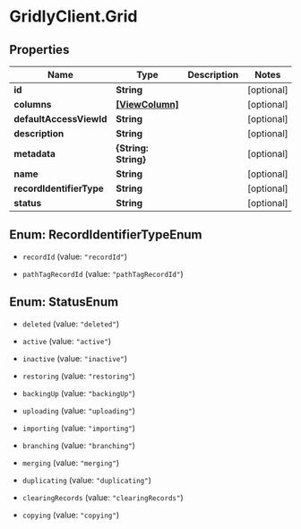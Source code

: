 # GridlyClient.Grid

## Properties

Name | Type | Description | Notes
------------ | ------------- | ------------- | -------------
**id** | **String** |  | [optional] 
**columns** | [**[ViewColumn]**](ViewColumn.md) |  | [optional] 
**defaultAccessViewId** | **String** |  | [optional] 
**description** | **String** |  | [optional] 
**metadata** | **{String: String}** |  | [optional] 
**name** | **String** |  | [optional] 
**recordIdentifierType** | **String** |  | [optional] 
**status** | **String** |  | [optional] 



## Enum: RecordIdentifierTypeEnum


* `recordId` (value: `"recordId"`)

* `pathTagRecordId` (value: `"pathTagRecordId"`)





## Enum: StatusEnum


* `deleted` (value: `"deleted"`)

* `active` (value: `"active"`)

* `inactive` (value: `"inactive"`)

* `restoring` (value: `"restoring"`)

* `backingUp` (value: `"backingUp"`)

* `uploading` (value: `"uploading"`)

* `importing` (value: `"importing"`)

* `branching` (value: `"branching"`)

* `merging` (value: `"merging"`)

* `duplicating` (value: `"duplicating"`)

* `clearingRecords` (value: `"clearingRecords"`)

* `copying` (value: `"copying"`)




